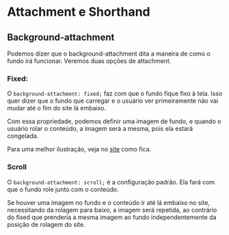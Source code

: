 # Attachment e Shorthand

## Background-attachment

Podemos dizer que o background-attachment dita a maneira de como o fundo irá funcionar. Veremos duas opções de attachment.

### Fixed:

O ```background-attachment: fixed;``` faz com que o fundo fique fixo à tela. Isso quer dizer que o fundo que carregar e o usuário ver primeiramente não vai mudar até o fim do site lá embaixo.

Com essa propriedade, podemos definir uma imagem de fundo, e quando o usuário rolar o conteúdo, a imagem será a mesma, pois ela estará congelada.

Para uma melhor ilustração, veja no [site](https://andersonr-o.github.io/Html-Css/Attachment-e-Background-Shorthand/fundo06.html) como fica.

### Scroll

O ```background-attachment: scroll;``` é a configuração padrão. Ela fará com que o fundo role junto com o conteúdo.

Se houver uma imagem no fundo e o conteúdo ir até lá embaixo no site, necessitando da rolagem para baixo, a imagem será repetida, ao contrário do fixed que prenderia a mesma imagem ao fundo independentemente da posição de rolagem do site.
